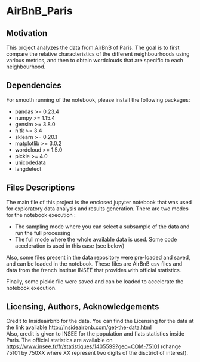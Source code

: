 # AirBnB_Paris

## Motivation

This project analyzes the data from AirBnB of Paris. The goal is to first compare the relative characteristics of the different neighbourhoods using various metrics, and then to obtain wordclouds that are specific to each neighbourhood.

## Dependencies

For smooth running of the notebook, please install the following packages:  
* pandas >= 0.23.4  
* numpy >=  1.15.4  
* gensim >= 3.8.0  
* nltk >= 3.4  
* sklearn >= 0.20.1  
* matplotlib >= 3.0.2  
* wordcloud >= 1.5.0  
* pickle >= 4.0  
* unicodedata  
* langdetect

## Files Descriptions

The main file of this project is the enclosed jupyter notebook that was used for exploratory data analysis and results generation. There are two modes for the notebook execution : 
- The sampling mode where you can select a subsample of the data and run the full processing
- The full mode where the whole available data is used. Some code acceleration is used in this case (see below)

Also, some files present in the data repository were pre-loaded and saved, and can be loaded in the notebook. These files are AirBnB csv files and data from the french institue INSEE that provides with official statistics. 

Finally, some pickle file were saved and can be loaded to accelerate the notebook execution. 

## Licensing, Authors, Acknowledgements

Credit to Insideairbnb for the data. You can find the Licensing for the data at the link available http://insideairbnb.com/get-the-data.html  
Also, credit is given to INSEE for the population and flats statistics inside Paris. The official statistics are available on https://www.insee.fr/fr/statistiques/1405599?geo=COM-75101 (change 75101 by 750XX where XX represent two digits of the disctrict of interest).
